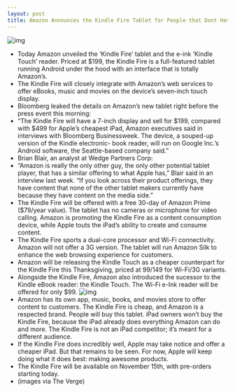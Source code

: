 ```yaml
---
layout: post
title: Amazon Announces the Kindle Fire Tablet for People that Dont Have an iPad
---
```

![img](http://media.idownloadblog.com/wp-content/uploads/2011/09/Fire2-e1317225693652.jpeg)
* Today Amazon unveiled the ‘Kindle Fire’ tablet and the e-ink ‘Kindle Touch’ reader. Priced at $199, the Kindle Fire is a full-featured tablet running Android under the hood with an interface that is totally Amazon’s.
* The Kindle Fire will closely integrate with Amazon’s web services to offer eBooks, music and movies on the device’s seven-inch touch display.
* Bloomberg leaked the details on Amazon’s new tablet right before the press event this morning:
* “The Kindle Fire will have a 7-inch display and sell for $199, compared with $499 for Apple’s cheapest iPad, Amazon executives said in interviews with Bloomberg Businessweek. The device, a souped-up version of the Kindle electronic- book reader, will run on Google Inc.’s Android software, the Seattle-based company said.”
* Brian Blair, an analyst at Wedge Partners Corp:
* “Amazon is really the only other guy, the only other potential tablet player, that has a similar offering to what Apple has,” Blair said in an interview last week. “If you look across their product offerings, they have content that none of the other tablet makers currently have because they have content on the media side.”
* The Kindle Fire will be offered with a free 30-day of Amazon Prime ($79/year value). The tablet has no cameras or microphone for video calling. Amazon is promoting the Kindle Fire as a content consumption device, while Apple touts the iPad’s ability to create and consume content.
* The Kindle Fire sports a dual-core processor and Wi-Fi connectivity. Amazon will not offer a 3G version. The tablet will run Amazon Silk to enhance the web browsing experience for customers.
* Amazon will be releasing the Kindle Touch as a cheaper counterpart for the Kindle Fire this Thanksgiving, priced at $99/$149 for Wi-Fi/3G variants.
* Alongside the Kindle Fire, Amazon also introduced the sucessor to the Kindle eBook reader: the Kindle Touch. The Wi-Fi e-Ink reader will be offered for only $99.
![img](http://media.idownloadblog.com/wp-content/uploads/2011/09/Fire7-e1317225736664.jpeg)
* Amazon has its own app, music, books, and movies store to offer content to customers. The Kindle Fire is cheap, and Amazon is a respected brand. People will buy this tablet. iPad owners won’t buy the Kindle Fire, because the iPad already does everything Amazon can do and more. The Kindle Fire is not an iPad competitor; it’s meant for a different audience.
* If the Kindle Fire does incredibly well, Apple may take notice and offer a cheaper iPad. But that remains to be seen. For now, Apple will keep doing what it does best: making awesome products.
* The Kindle Fire will be available on November 15th, with pre-orders starting today.
* (images via The Verge)

